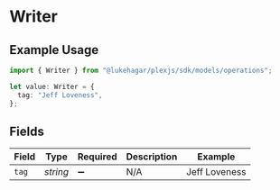 # Writer

## Example Usage

```typescript
import { Writer } from "@lukehagar/plexjs/sdk/models/operations";

let value: Writer = {
  tag: "Jeff Loveness",
};
```

## Fields

| Field              | Type               | Required           | Description        | Example            |
| ------------------ | ------------------ | ------------------ | ------------------ | ------------------ |
| `tag`              | *string*           | :heavy_minus_sign: | N/A                | Jeff Loveness      |